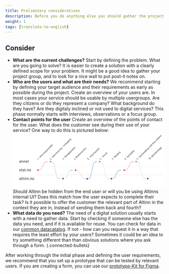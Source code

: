 ```yaml
---
title: Preliminary considerations
description: Before you do anything else you should gather the project group and start by defining your problem. What is it that you are trying to solve and for who?
weight: 1
tags: [translate-to-english]
---
```


## Consider

- **What are the current challenges?** Start by defining the problem. What are you going to solve? 
It is easier to create a solution with a clearly defined scope for your problem. It might be a good 
idea to gather your project group, and to look for a nice wall to put post-it notes on.
- **Who are the users and what are their needs?** 
We recommend starting by defining your target audience and their requirements as early as possible during the project. 
Create an overview of your users are. In most cases your service should be usable by multiple usergroups. 
Are they citizens or do they represent a company? What background do they have? 
Are they digitaly inclined or not used to digital services? 
This phase normally starts with interviews, observations or a focus group.
- **Contact points for the user** Create an overview of the points of contact for the user. What does the customer see during their use of your service? 
One way to do this is pictured below:
![Kontaktpunkter](kontaktpunkter.png "Kontaktpunkter") Should Altinn be hidden from the end user or will you be using Altinns internal UI? Does this match how the user expects to complete their task? Is it possible to offer the customer the relevant part of Altinn in the context they are in, instead of sending them back and fourth? 
- **What data do you need?** The need of a digital solution usually starts with a need to gather data. Start by checking if someone else has the data you need, and if it is available for reuse. You can check for data in our <a href="https://data.norge.no/">common datacatalog</a>. If not - how can you request it in a way that requires the least effort by your users? Sometimes it could be an idea to try something different than than obvious
solutions where you ask through a form. 
{.connected-bullets}

After working through the initial phase and defining the user requirements, we recommend that you set up a prototype that can be tested by relevant users. If you are creating a form, you can use our [prototype-Kit for Figma](../prototype).
